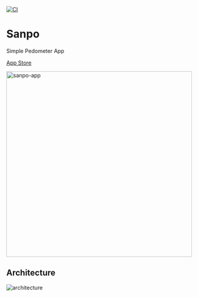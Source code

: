 [![CI](https://github.com/yyokii/Sanpo/actions/workflows/CI.yml/badge.svg)](https://github.com/yyokii/Sanpo/actions/workflows/CI.yml)

# Sanpo

Simple Pedometer App

[App Store](https://apps.apple.com/us/app/id6443870583)

<img width="487" alt="sanpo-app" src="https://user-images.githubusercontent.com/20992687/202908755-fcc2d78c-639e-4185-b6c3-5745ae33885f.png">


## Architecture

![architecture](https://user-images.githubusercontent.com/20992687/202908815-20632ad2-7878-4e22-8cdb-279797ff9103.png)
